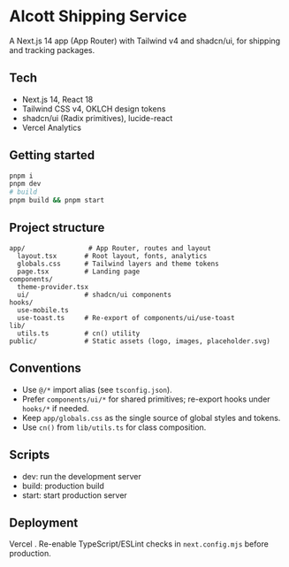 # Alcott Shipping Service

A Next.js 14 app (App Router) with Tailwind v4 and shadcn/ui, for shipping and tracking packages.

## Tech
- Next.js 14, React 18
- Tailwind CSS v4, OKLCH design tokens
- shadcn/ui (Radix primitives), lucide-react
- Vercel Analytics

## Getting started
```bash
pnpm i
pnpm dev
# build
pnpm build && pnpm start
```

## Project structure
```
app/                # App Router, routes and layout
  layout.tsx       # Root layout, fonts, analytics
  globals.css      # Tailwind layers and theme tokens
  page.tsx         # Landing page
components/
  theme-provider.tsx
  ui/              # shadcn/ui components
hooks/
  use-mobile.ts
  use-toast.ts     # Re-export of components/ui/use-toast
lib/
  utils.ts         # cn() utility
public/            # Static assets (logo, images, placeholder.svg)
```

## Conventions
- Use `@/*` import alias (see `tsconfig.json`).
- Prefer `components/ui/*` for shared primitives; re-export hooks under `hooks/*` if needed.
- Keep `app/globals.css` as the single source of global styles and tokens.
- Use `cn()` from `lib/utils.ts` for class composition.

## Scripts
- dev: run the development server
- build: production build
- start: start production server

## Deployment
Vercel . Re-enable TypeScript/ESLint checks in `next.config.mjs` before production.
